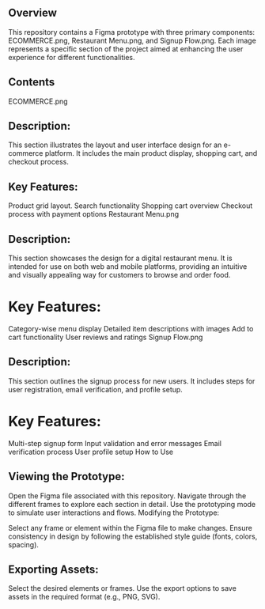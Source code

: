 ## Overview
This repository contains a Figma prototype with three primary components: ECOMMERCE.png, Restaurant Menu.png, and Signup Flow.png. Each image represents a specific section of the project aimed at enhancing the user experience for different functionalities.

## Contents
ECOMMERCE.png

## Description: 
This section illustrates the layout and user interface design for an e-commerce platform. It includes the main product display, shopping cart, and checkout process.
## Key Features:
Product grid layout.
Search functionality
Shopping cart overview
Checkout process with payment options
Restaurant Menu.png

## Description: 
This section showcases the design for a digital restaurant menu. It is intended for use on both web and mobile platforms, providing an intuitive and visually appealing way for customers to browse and order food.
 # Key Features:
Category-wise menu display
Detailed item descriptions with images
Add to cart functionality
User reviews and ratings
Signup Flow.png

## Description:
This section outlines the signup process for new users. It includes steps for user registration, email verification, and profile setup.
 # Key Features:
Multi-step signup form
Input validation and error messages
Email verification process
User profile setup
How to Use
## Viewing the Prototype:

Open the Figma file associated with this repository.
Navigate through the different frames to explore each section in detail.
Use the prototyping mode to simulate user interactions and flows.
Modifying the Prototype:

Select any frame or element within the Figma file to make changes.
Ensure consistency in design by following the established style guide (fonts, colors, spacing).

## Exporting Assets:

Select the desired elements or frames.
Use the export options to save assets in the required format (e.g., PNG, SVG).
